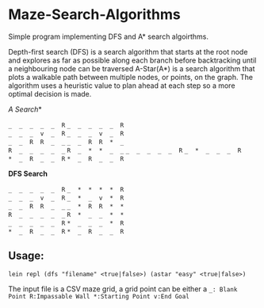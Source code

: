 # Maze-Search-Algorithms
Simple program implementing DFS and A* search algoirthms.

Depth-first search (DFS) is a search algorithm that starts at the root node and explores as far as possible along each branch before backtracking until a neighbouring node can be traversed
A-Star(A*) is a search algorithm that plots a walkable path between multiple nodes, or points, on the graph. The algorithm uses a heuristic value to plan ahead at each step so a more optimal decision is made.

**A* Search** 

`_  _  _  _  _  R`    `_  _  _  _  _  R`  
`_  _  _  v  _  R`    `_  _  _  v  _  R`  
`_  _  R  R  _  _`    `_  _  R  R  *  _`  
`R  _  _  _  _  _`    `R  _  *  *  _  _` 
`_  _  _  _  _  R`    `_  *  _  _  _  R`  
`*  _  R  _  _  R`    `*  _  R  _  _  R`

**DFS Search** 

`_  _  _  _  _  R`    `_  *  *  *  *  R`  
`_  _  _  v  _  R`    `_  *  _  v  *  R`  
`_  _  R  R  _  _`    `_  *  R  R  *  *`  
`R  _  _  _  _  _`    `R  *  _  _  *  *`  
`_  _  _  _  _  R`    `*  _  _  _  *  R`  
`*  _  R  _  _  R`    `*  _  R  _  _  R`  

## Usage:
`lein repl
(dfs "filename" <true|false>)
(astar "easy" <true|false>)`

The input file is a CSV maze grid, a grid point can be either a `_: Blank Point R:Impassable Wall *:Starting Point v:End Goal`

